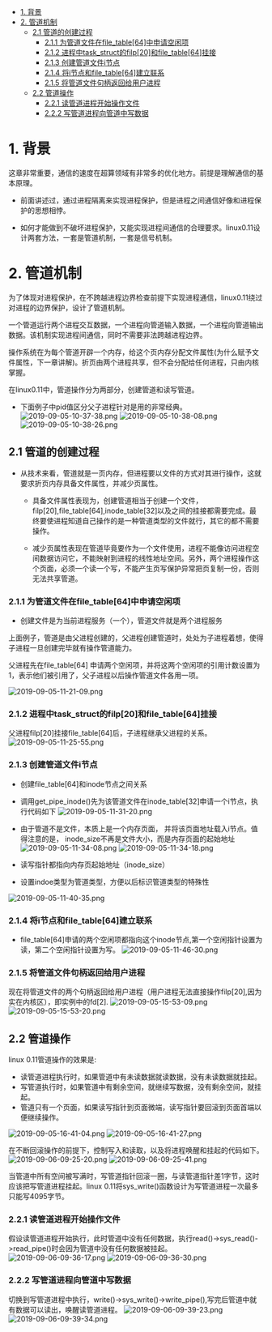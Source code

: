 <!-- TOC -->

- [1. 背景](#1-背景)
- [2. 管道机制](#2-管道机制)
    - [2.1 管道的创建过程](#21-管道的创建过程)
        - [2.1.1 为管道文件在file_table[64]中申请空闲项](#211-为管道文件在file_table64中申请空闲项)
        - [2.1.2 进程中task_struct的filp[20]和file_table[64]挂接](#212-进程中task_struct的filp20和file_table64挂接)
        - [2.1.3 创建管道文件i节点](#213-创建管道文件i节点)
        - [2.1.4 将i节点和file_table[64]建立联系](#214-将i节点和file_table64建立联系)
        - [2.1.5 将管道文件句柄返回给用户进程](#215-将管道文件句柄返回给用户进程)
    - [2.2 管道操作](#22-管道操作)
        - [2.2.1 读管道进程开始操作文件](#221-读管道进程开始操作文件)
        - [2.2.2 写管道进程向管道中写数据](#222-写管道进程向管道中写数据)

<!-- /TOC -->
# 1. 背景
这章非常重要，通信的速度在超算领域有非常多的优化地方。前提是理解通信的基本原理。

* 前面讲述过，通过进程隔离来实现进程保护，但是进程之间通信好像和进程保护的思想相悖。

* 如何才能做到不破坏进程保护，又能实现进程间通信的合理要求。linux0.11设计两套方法，一套是管道机制，一套是信号机制。

# 2. 管道机制
为了体现对进程保护，在不跨越进程边界检查前提下实现进程通信，linux0.11绕过对进程的边界保护，设计了管道机制。

一个管道运行两个进程交互数据，一个进程向管道输入数据，一个进程向管道输出数据。该机制实现进程间通信，同时不需要非法跨越进程边界。

操作系统在为每个管道开辟一个内存，给这个页内存分配文件属性(为什么赋予文件属性，下一章讲解)。折页由两个进程共享，但不会分配给任何进程，只由内核掌握。

在linux0.11中，管道操作分为两部分，创建管道和读写管道。
* 下面例子中pid值区分父子进程针对是用的非常经典。
![2019-09-05-10-37-38.png](./images/2019-09-05-10-37-38.png)
![2019-09-05-10-38-08.png](./images/2019-09-05-10-38-08.png)
![2019-09-05-10-38-26.png](./images/2019-09-05-10-38-26.png)

## 2.1 管道的创建过程

* 从技术来看，管道就是一页内存，但进程要以文件的方式对其进行操作，这就要求折页内存具备文件属性，并减少页属性。
    * 具备文件属性表现为，创建管道相当于创建一个文件，filp[20],file_table[64],inode_table[32]以及之间的挂接都需要完成。最终要使进程知道自己操作的是一种管道类型的文件就行，其它的都不需要操作。

    * 减少页属性表现在管道毕竟要作为一个文件使用，进程不能像访问进程空间数据访问它，不能映射到进程的线性地址空间。另外，两个进程操作这个页面，必须一个读一个写，不能产生页写保护异常把页复制一份，否则无法共享管道。

### 2.1.1 为管道文件在file_table[64]中申请空闲项
* 创建文件是为当前进程服务（一个），管道文件就是两个进程服务

上面例子，管道是由父进程创建的，父进程创建管道时，处处为子进程着想，使得子进程一旦创建完毕就有操作管道能力。

父进程先在file_table[64] 申请两个空闲项，并将这两个空闲项的引用计数设置为1，表示他们被引用了，父子进程以后操作管道文件各用一项。

![2019-09-05-11-21-09.png](./images/2019-09-05-11-21-09.png)


### 2.1.2 进程中task_struct的filp[20]和file_table[64]挂接

父进程filp[20]挂接file_table[64]后，子进程继承父进程的关系。
![2019-09-05-11-25-55.png](./images/2019-09-05-11-25-55.png)

### 2.1.3 创建管道文件i节点
* 创建file_table[64]和inode节点之间关系
* 调用get_pipe_inode()先为该管道文件在inode_table[32]申请一个i节点，执行代码如下
![2019-09-05-11-31-20.png](./images/2019-09-05-11-31-20.png)
* 由于管道不是文件，本质上是一个内存页面，  并将该页面地址载入i节点。值得注意的是， inode_size不再是文件大小，而是内存页面的起始地址
![2019-09-05-11-34-08.png](./images/2019-09-05-11-34-08.png)
![2019-09-05-11-34-18.png](./images/2019-09-05-11-34-18.png)

* 读写指针都指向内存页起始地址（inode_size）
* 设置indoe类型为管道类型，方便以后标识管道类型的特殊性

![2019-09-05-11-40-35.png](./images/2019-09-05-11-40-35.png)

### 2.1.4 将i节点和file_table[64]建立联系
* file_table[64]申请的两个空闲项都指向这个inode节点,第一个空闲指针设置为读，第二个空闲指针设置为写。
![2019-09-05-11-46-30.png](./images/2019-09-05-11-46-30.png)

### 2.1.5 将管道文件句柄返回给用户进程
现在将管道文件的两个句柄返回给用户进程（用户进程无法直接操作filp[20],因为实在内核区），即实例中的fd[2].
![2019-09-05-15-53-09.png](./images/2019-09-05-15-53-09.png)
![2019-09-05-15-53-20.png](./images/2019-09-05-15-53-20.png)

## 2.2 管道操作
linux 0.11管道操作的效果是:
* 读管道进程执行时，如果管道中有未读数据就读数据，没有未读数据就挂起。
* 写管道执行时，如果管道中有剩余空间，就继续写数据，没有剩余空间，就挂起。
* 管道只有一个页面，如果读写指针到页面微端，读写指针要回滚到页面首端以便继续操作。

![2019-09-05-16-41-04.png](./images/2019-09-05-16-41-04.png)
![2019-09-05-16-41-27.png](./images/2019-09-05-16-41-27.png)

在不断回滚操作的前提下，控制写入和读取，以及将进程唤醒和挂起的代码如下。
![2019-09-06-09-25-20.png](./images/2019-09-06-09-25-20.png)
![2019-09-06-09-25-41.png](./images/2019-09-06-09-25-41.png)

当管道中所有空间被写满时，写管道指针回滚一圈，与读管道指针差1字节，这时应该把写管道进程挂起。linux 0.11将sys_write()函数设计为写管道进程一次最多只能写4095字节。

### 2.2.1 读管道进程开始操作文件
假设读管道进程开始执行，此时管道中没有任何数据，执行read()->sys_read()->read_pipe()时会因为管道中没有任何数据被挂起。
![2019-09-06-09-36-17.png](./images/2019-09-06-09-36-17.png)
![2019-09-06-09-36-30.png](./images/2019-09-06-09-36-30.png)

### 2.2.2 写管道进程向管道中写数据
切换到写管道进程中执行，write()->sys_write()->write_pipe(),写完后管道中就有数据可以读出，唤醒读管道进程。
![2019-09-06-09-39-23.png](./images/2019-09-06-09-39-23.png)
![2019-09-06-09-39-34.png](./images/2019-09-06-09-39-34.png)


